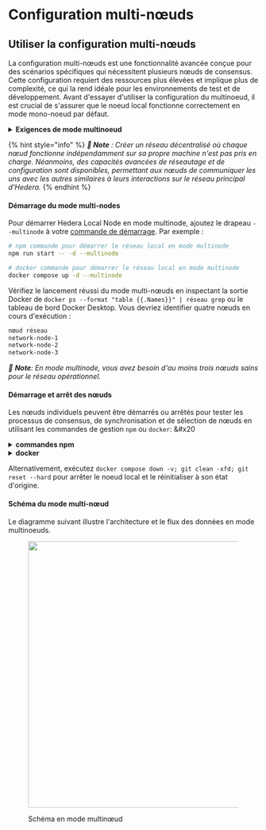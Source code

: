 # Configuration multi-nœuds

## Utiliser la configuration multi-nœuds

La configuration multi-nœuds est une fonctionnalité avancée conçue pour des scénarios spécifiques qui nécessitent plusieurs nœuds de consensus. Cette configuration requiert des ressources plus élevées et implique plus de complexité, ce qui la rend idéale pour les environnements de test et de développement. Avant d'essayer d'utiliser la configuration du multinoeud, il est crucial de s'assurer que le noeud local fonctionne correctement en mode mono-noeud par défaut.

<details>

<summary><strong>Exigences de mode multinoeud</strong></summary>

Pour exécuter le mode multinoeud, assurez-vous que les configurations suivantes sont définies au minimum dans Docker **Paramètres** -> **Ressources** et qu'au moins 14 Go de mémoire sont disponibles pour Docker:

- **CPUS :** 6
- **Mémoire :** 14 Go
- **Échange :** 1 Go
- **Taille de l'image du disque :** 64 Go

<img src="../../.gitbook/assets/localnode-multinode-requirements.png" alt="" data-size="original">

</details>

{% hint style="info" %}
_**📣 Note** : Créer un réseau décentralisé où chaque nœud fonctionne indépendamment sur sa propre machine n'est pas pris en charge. Néanmoins, des capacités avancées de réseautage et de configuration sont disponibles, permettant aux nœuds de communiquer les uns avec les autres similaires à leurs interactions sur le réseau principal d'Hedera._
{% endhint %}

#### **Démarrage du mode multi-nodes**

Pour démarrer Hedera Local Node en mode multinode, ajoutez le drapeau `--multinode` à votre [commande de démarrage](single-node-configuration.md#npm). Par exemple :

```bash
# npm commande pour démarrer le réseau local en mode multinode
npm run start -- -d --multinode

# docker commande pour démarrer le réseau local en mode multinode
docker compose up -d --multinode
```

Vérifiez le lancement réussi du mode multi-nœuds en inspectant la sortie Docker de `docker ps --format "table {{.Names}}" | réseau grep` ou le tableau de bord Docker Desktop. Vous devriez identifier quatre nœuds en cours d'exécution :

```bash
nœud réseau
network-node-1
network-node-2
network-node-3
```

_📣 **Note**: En mode multinode, vous avez besoin d'au moins trois nœuds sains pour le réseau opérationnel._

#### **Démarrage et arrêt des nœuds**

Les nœuds individuels peuvent être démarrés ou arrêtés pour tester les processus de consensus, de synchronisation et de sélection de nœuds en utilisant les commandes de gestion `npm` ou `docker`: &#x20

<details>

<summary><strong>commandes npm</strong></summary>

```bash
# npm commande pour démarrer un noeud individuel
npm run start network-node-3

# npm commande pour arrêter un noeud individuel
npm run stop network-node-3

# npm commande pour redémarrer un noeud individuel
npm run restart network-node-3
```

</details>

<details>

Les commandes <summary><strong>docker</strong></summary>

```bash
# Commande Docker pour démarrer un noeud individuel
docker compose start network-node-3

# Commande Docker pour arrêter un noeud individuel
docker compose stop network-node-3

# Commande Docker pour redémarrer un noeud individuel
docker compose restart network-node-3

# Commande Docker pour vérifier les logs de chaque noeud
docker compose logs network-node-3 -f

# Commande Docker pour arrêter le réseau local et supprimer les conteneurs
docker compose vers le bas
```

</details>

Alternativement, exécutez `docker compose down -v; git clean -xfd; git reset --hard` pour arrêter le noeud local et le réinitialiser à son état d'origine.

#### Schéma du mode multi-nœud

Le diagramme suivant illustre l'architecture et le flux des données en mode multinoeuds.

<figure><img src="../../.gitbook/assets/multinode-diagram.jpeg" alt="" width="535"><figcaption><p>Schéma en mode multinœud</p></figcaption></figure>
